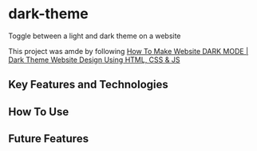 # dark-theme
Toggle between a light and dark theme on a website

This project was amde by following [How To Make Website DARK MODE | Dark Theme Website Design Using HTML, CSS & JS](https://youtu.be/9LZGB3OLXNQ?si=UiBfPTzQdS87y_Q-)

## Key Features and Technologies

## How To Use

## Future Features
